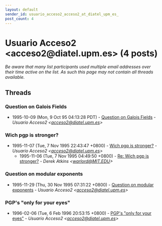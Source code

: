```yaml
---
layout: default
sender_id: usuario_acceso2_acceso2_at_diatel_upm_es_
post_count: 4
---
```


# Usuario Acceso2 <acceso2<span>@</span>diatel.upm.es> (4 posts)

_Be aware that many list participants used multiple email addresses over their time active on the list. As such this page may not contain all threads available._

## Threads

### Question on Galois Fields
+ 1995-10-09 (Mon, 9 Oct 95 04:13:28 PDT) - [Question on Galois Fields](/archive/1995/10/63ba8ce2323935c88c054649d7fc03597fcad16b2db4db19173b91e6165763bd) - _Usuario Acceso2 \<acceso2@diatel.upm.es\>_

### Wich pgp is stronger?
+ 1995-11-07 (Tue, 7 Nov 1995 22:43:47 +0800) - [Wich pgp is stronger?](/archive/1995/11/f85ae712e0c29e64de6a0f31c30e87f4c9ffe5315e545f029b1ffe0db2d6a0d6) - _Usuario Acceso2 \<acceso2@diatel.upm.es\>_
  + 1995-11-06 (Tue, 7 Nov 1995 04:49:50 +0800) - [Re: Wich pgp is stronger?](/archive/1995/11/372c2278580f5a36150b48d04eacccfcf1169ff129c45951ce02df5fe78b40d0) - _Derek Atkins \<warlord@MIT.EDU\>_

### Question on modular exponents
+ 1995-11-29 (Thu, 30 Nov 1995 07:31:22 +0800) - [Question on modular exponents](/archive/1995/11/a5bae4c03d3ecb1bbaaee8ecb682cb7910834592714ac0c7cb1e7fe2f6de0201) - _Usuario Acceso2 \<acceso2@diatel.upm.es\>_

### PGP's "only for your eyes"
+ 1996-02-06 (Tue, 6 Feb 1996 20:53:15 +0800) - [PGP's "only for your eyes"](/archive/1996/02/a6bb111b226465846da3e17a17a828e638d825260ca8a29e398cdb2a02c48576) - _Usuario Acceso2 \<acceso2@diatel.upm.es\>_

